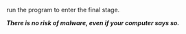 run the program to enter the final stage.

***There is no risk of malware, even if your computer says so.***
